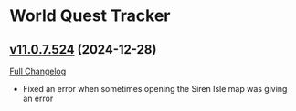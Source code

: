 # World Quest Tracker

## [v11.0.7.524](https://github.com/Tercioo/World-Quest-Tracker/tree/v11.0.7.524) (2024-12-28)
[Full Changelog](https://github.com/Tercioo/World-Quest-Tracker/compare/v11.0.7.523...v11.0.7.524) 

- Fixed an error when sometimes opening the Siren Isle map was giving an error  
